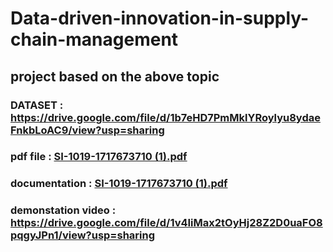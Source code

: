 # Data-driven-innovation-in-supply-chain-management
 ## project based on the above topic
### DATASET : https://drive.google.com/file/d/1b7eHD7PmMklYRoylyu8ydaeFnkbLoAC9/view?usp=sharing
### pdf file : [SI-1019-1717673710 (1).pdf](https://github.com/user-attachments/files/15745849/SI-1019-1717673710.1.pdf)
### documentation : [SI-1019-1717673710 (1).pdf](https://github.com/user-attachments/files/15745857/SI-1019-1717673710.1.pdf)
### demonstation video : https://drive.google.com/file/d/1v4IiMax2tOyHj28Z2D0uaFO8pqgyJPn1/view?usp=sharing

